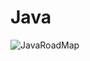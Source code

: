 # Java


![JavaRoadMap](https://github.com/AbdulNasir-NuZ/Java/assets/108569716/26a3c4a1-3b33-40d3-b9b2-c73919c97902)

